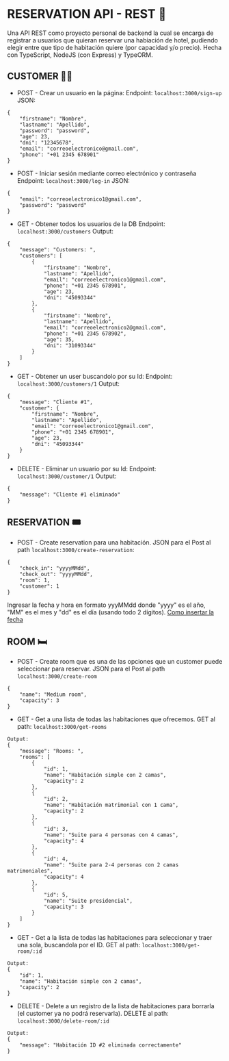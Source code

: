 # RESERVATION API - REST 🤖
Una API REST como proyecto personal de backend la cual se encarga de registrar a usuarios que quieran reservar una habiación de hotel, pudiendo elegir entre que tipo de habitación quiere (por capacidad y/o precio).
Hecha con TypeScript, NodeJS (con Express) y TypeORM.

## CUSTOMER 🧍🏻
- POST - Crear un usuario en la página:
Endpoint: ```localhost:3000/sign-up```
JSON: 
```
{
    "firstname": "Nombre",
    "lastname": "Apellido",
    "password": "password",
    "age": 23,
    "dni": "12345678",
    "email": "correoelectronico@gmail.com",
    "phone": "+01 2345 678901"
}
```

- POST - Iniciar sesión mediante correo electrónico y contraseña
Endpoint: ```localhost:3000/log-in```
JSON: 
```
{
    "email": "correoelectronico1@gmail.com",
    "password": "password"
}
```

- GET - Obtener todos los usuarios de la DB
Endpoint: ```localhost:3000/customers```
Output: 
```
{
    "message": "Customers: ",
    "customers": [
        {
            "firstname": "Nombre",
            "lastname": "Apellido",
            "email": "correoelectronico1@gmail.com",
            "phone": "+01 2345 678901",
            "age": 23,
            "dni": "45093344"
        },
        {
            "firstname": "Nombre",
            "lastname": "Apellido",
            "email": "correoelectronico2@gmail.com",
            "phone": "+01 2345 678902",
            "age": 35,
            "dni": "31093344"
        }
    ]
}
```

- GET - Obtener un user buscandolo por su Id:
Endpoint: ```localhost:3000/customers/1```
Output: 
```
{
    "message": "Cliente #1",
    "customer": {
        "firstname": "Nombre",
        "lastname": "Apellido",
        "email": "correoelectronico1@gmail.com",
        "phone": "+01 2345 678901",
        "age": 23,
        "dni": "45093344"
    }
}
```

- DELETE - Eliminar un usuario por su Id:
Endpoint: ```localhost:3000/customer/1```
Output: 
```
{
    "message": "Cliente #1 eliminado"
}
```

## RESERVATION 🎟️
- POST - Create reservation para una habitación. JSON para el Post al path ```localhost:3000/create-reservation```:
```
{
    "check_in": "yyyyMMdd",
    "check_out": "yyyyMMdd",
    "room": 1,
    "customer": 1
}
```
Ingresar la fecha y hora en formato yyyMMdd donde "yyyy" es el año, "MM" es el mes y "dd" es el día (usando todo 2 dígitos). [Como insertar la fecha](https://desarrolladores.me/2017/07/sql-server-forma-correcta-de-escribir-la-fecha/#:~:text=La%20manera%20correcta%20de%20escribir,momento%20de%20escribir%20la%20fecha.)

## ROOM 🛏️
- POST - Create room que es una de las opciones que un customer puede seleccionar para reservar. JSON para el Post al path ```localhost:3000/create-room```
```
{
    "name": "Medium room",
    "capacity": 3
}
```

- GET - Get a una lista de todas las habitaciones que ofrecemos. GET al path: ```localhost:3000/get-rooms```
```
Output:
{
    "message": "Rooms: ",
    "rooms": [
        {
            "id": 1,
            "name": "Habitación simple con 2 camas",
            "capacity": 2
        },
        {
            "id": 2,
            "name": "Habitación matrimonial con 1 cama",
            "capacity": 2
        },
        {
            "id": 3,
            "name": "Suite para 4 personas con 4 camas",
            "capacity": 4
        },
        {
            "id": 4,
            "name": "Suite para 2-4 personas con 2 camas matrimoniales",
            "capacity": 4
        },
        {
            "id": 5,
            "name": "Suite presidencial",
            "capacity": 3
        }
    ]
}
```

- GET - Get a la lista de todas las habitaciones para seleccionar y traer una sola, buscandola por el ID. GET al path: ```localhost:3000/get-room/:id```
```
Output:
{
    "id": 1,
    "name": "Habitación simple con 2 camas",
    "capacity": 2
}
```

- DELETE - Delete a un registro de la lista de habitaciones para borrarla (el customer ya no podrá reservarla). DELETE al path: ```localhost:3000/delete-room/:id```
```
Output: 
{
    "message": "Habitación ID #2 eliminada correctamente"
}
```
